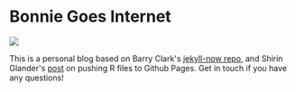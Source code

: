 # Bonnie Goes Internet 

![](https://giphy.com/gifs/vintage-90s-internet-RxR1KghIie2iI/tile)






























This is a personal blog based on Barry Clark's [jekyll-now repo](https://github.com/barryclark/jekyll-now), and Shirin Glander's [post](https://shiring.github.io/blogging/2016/12/04/diy_your_own_blog) on pushing R files to Github Pages. Get in touch if you have any questions!
